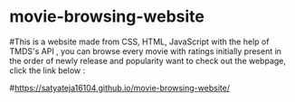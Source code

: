 # movie-browsing-website

#This is a website made from CSS, HTML, JavaScript with the help of TMDS's API , you can browse every movie with ratings initially present in the order of newly release and popularity want to check out the webpage, click the link below :

#https://satyateja16104.github.io/movie-browsing-website/

